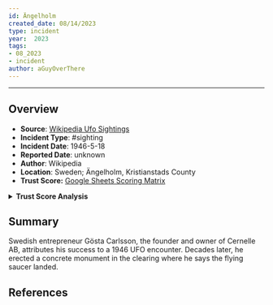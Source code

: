 ```yaml
---
id: Ängelholm
created_date: 08/14/2023
type: incident
year:  2023
tags:
- 08_2023
- incident
author: aGuyOverThere
---
```


----

## Overview

- **Source**: [Wikipedia Ufo Sightings](https://en.wikipedia.org/wiki/List_of_reported_UFO_sightings)
- **Incident Type**: #sighting
- **Incident Date**: 1946-5-18
- **Reported Date**: unknown
- **Author**: Wikipedia
- **Location**: Sweden; Ängelholm, Kristianstads County
- **Trust Score:** [Google Sheets Scoring Matrix](https://docs.google.com/spreadsheets/d/1CUarxE7P1cPwgWXwJzzeWnZGm1c6Wp2Ttazdt3VPM_s/edit?usp=sharing)

<details>
<summary><b>Trust Score Analysis</b></summary>
<IMG src="https://publish-01.obsidian.md/access/1c31a6f93f82a49b0a9eb31193d6cdec/_images/" alt="Trust Score"/>
</details>

## Summary

Swedish entrepreneur Gösta Carlsson, the founder and owner of Cernelle AB, attributes his success to a 1946 UFO encounter. Decades later, he erected a concrete monument in the clearing where he says the flying saucer landed.

## References
